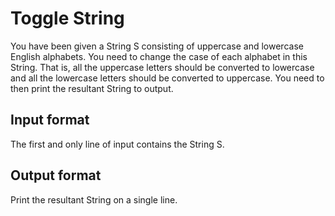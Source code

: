 # Toggle String

You have been given a String S consisting of uppercase and lowercase English alphabets. You need to change the case of each alphabet in this String. That is, all the uppercase letters should be converted to lowercase and all the lowercase letters should be converted to uppercase. You need to then print the resultant String to output.

## Input format

The first and only line of input contains the String S.

## Output format

Print the resultant String on a single line.
